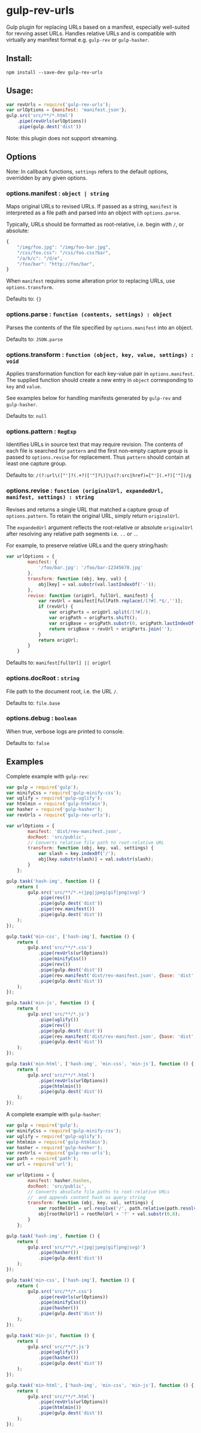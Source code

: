# gulp-rev-urls

Gulp plugin for replacing URLs based on a manifest, especially well-suited for revving asset URLs. Handles relative URLs and is compatible with virtually any manifest format e.g. `gulp-rev` or `gulp-hasher`.

## Install:

`npm install --save-dev gulp-rev-urls`

## Usage:

```js
var revUrls = require('gulp-rev-urls');
var urlOptions = {manifest: 'manifest.json'};
gulp.src('src/**/*.html')
    .pipe(revUrls(urlOptions))
    .pipe(gulp.dest('dist'))
```

Note: this plugin does not support streaming.

## Options

Note: In callback functions, `settings` refers to the default options, overridden by any given options.

### options.manifest : `object | string`

Maps original URLs to revised URLs. If passed as a string, `manifest` is interpreted as a file path and parsed into an object with `options.parse`.

Typically, URLs should be formatted as root-relative, i.e. begin with `/`, or absolute:

```js
{
    "/img/foo.jpg": "/img/foo-bar.jpg",
    "/css/foo.css": "/css/foo.css?bar",
    "/a/b/c": "/d/e",
    "/foo/bar": "http://foo/bar",
}
```

When `manifest` requires some alteration prior to replacing URLs, use `options.transform`.

Defaults to: `{}`

### options.parse : `function (contents, settings) : object`

Parses the contents of the file specified by `options.manifest` into an object.

Defaults to: `JSON.parse`

### options.transform : `function (object, key, value, settings) : void`

Applies transformation function for each key-value pair in `options.manifest`. The supplied function should create a new entry in `object` corresponding to `key` and `value`.

See examples below for handling manifests generated by `gulp-rev` and `gulp-hasher`.

Defaults to: `null`

### options.pattern : `RegExp`

Identifies URLs in source text that may require revision. The contents of each file is searched for `pattern` and the first non-empty capture group is passed to `options.revise` for replacement. Thus `pattern` should contain at least one capture group.

Defaults to: `/(?:url\(["']?(.+?)['"]?\)|\s(?:src|href)=["'](.+?)['"])/g`

### options.revise : `function (originalUrl, expandedUrl, manifest, settings) : string`

Revises and returns a single URL that matched a capture group of `options.pattern`. To retain the original URL, simply return `originalUrl`.

The `expandedUrl` argument reflects the root-relative or absolute `originalUrl` after resolving any relative path segments i.e. `..` or `.`.

For example, to preserve relative URLs and the query string/hash:

```js
var urlOptions = {
        manifest: {
            '/foo/bar.jpg': '/foo/bar-12345678.jpg'
        },
        transform: function (obj, key, val) {
            obj[key] = val.substr(val.lastIndexOf('-'));
        },
        revise: function (origUrl, fullUrl, manifest) {
            var revUrl = manifest[fullPath.replace(/[?#].*$/,'')];
            if (revUrl) {
                var origParts = origUrl.split(/[?#]/);
                var origPath = origParts.shift();
                var origBase = origPath.substr(0, origPath.lastIndexOf('.'));
                return origBase + revUrl + origParts.join('');
            }
            return origUrl;
        }
    }
```

Defaults to: `manifest[fullUrl] || origUrl`

### options.docRoot : `string`

File path to the document root, i.e. the URL `/`.

Defaults to: `file.base`

### options.debug : `boolean`

When true, verbose logs are printed to console.

Defaults to: `false`


## Examples

Complete example with `gulp-rev`:

```js
var gulp = require('gulp');
var minifyCss = require('gulp-minify-css');
var uglify = require('gulp-uglify');
var htmlmin = require('gulp-htmlmin');
var hasher = require('gulp-hasher');
var revUrls = require('gulp-rev-urls');

var urlOptions = {
        manifest: 'dist/rev-manifest.json',
        docRoot: 'src/public',
        // Converts relative file path to root-relative URL
        transform: function (obj, key, val, settings) {
            var slash = key.indexOf('/');
            obj[key.substr(slash)] = val.substr(slash);
        }
    };

gulp.task('hash-img', function () {
    return (
        gulp.src('src/**/*.+(jpg|jpeg|gif|png|svg)')
            .pipe(rev())
            .pipe(gulp.dest('dist'))
            .pipe(rev.manifest())
            .pipe(gulp.dest('dist'))
    );
});

gulp.task('min-css', ['hash-img'], function () {
    return (
        gulp.src('src/**/*.css')
            .pipe(revUrls(urlOptions))
            .pipe(minifyCss())
            .pipe(rev())
            .pipe(gulp.dest('dist'))
            .pipe(rev.manifest('dist/rev-manifest.json', {base: 'dist', merge: true}))
            .pipe(gulp.dest('dist'))
    );
});

gulp.task('min-js', function () {
    return (
        gulp.src('src/**/*.js')
            .pipe(uglify())
            .pipe(rev())
            .pipe(gulp.dest('dist'))
            .pipe(rev.manifest('dist/rev-manifest.json', {base: 'dist', merge: true}))
            .pipe(gulp.dest('dist'))
    );
});

gulp.task('min-html', ['hash-img', 'min-css', 'min-js'], function () {
    return (
        gulp.src('src/**/*.html')
            .pipe(revUrls(urlOptions))
            .pipe(htmlmin())
            .pipe(gulp.dest('dist'))
    );
});
```


A complete example with `gulp-hasher`:

```js
var gulp = require('gulp');
var minifyCss = require('gulp-minify-css');
var uglify = require('gulp-uglify');
var htmlmin = require('gulp-htmlmin');
var hasher = require('gulp-hasher');
var revUrls = require('gulp-rev-urls');
var path = require('path');
var url = require('url');

var urlOptions = {
        manifest: hasher.hashes,
        docRoot: 'src/public',
        // Converts absolute file paths to root-relative URLs
        //  and appends content hash as query string
        transform: function (obj, key, val, settings) {
            var rootRelUrl = url.resolve('/', path.relative(path.resolve(settings.docRoot), key));
            obj[rootRelUrl] = rootRelUrl + '?' + val.substr(0,8);
        }
    };

gulp.task('hash-img', function () {
    return (
        gulp.src('src/**/*.+(jpg|jpeg|gif|png|svg)')
            .pipe(hasher())
            .pipe(gulp.dest('dist'))
    );
});

gulp.task('min-css', ['hash-img'], function () {
    return (
        gulp.src('src/**/*.css')
            .pipe(revUrls(urlOptions))
            .pipe(minifyCss())
            .pipe(hasher())
            .pipe(gulp.dest('dist'))
    );
});

gulp.task('min-js', function () {
    return (
        gulp.src('src/**/*.js')
            .pipe(uglify())
            .pipe(hasher())
            .pipe(gulp.dest('dist'))
    );
});

gulp.task('min-html', ['hash-img', 'min-css', 'min-js'], function () {
    return (
        gulp.src('src/**/*.html')
            .pipe(revUrls(urlOptions))
            .pipe(htmlmin())
            .pipe(gulp.dest('dist'))
    );
});
```

